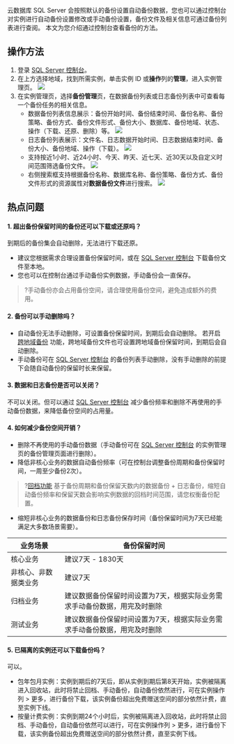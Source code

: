 云数据库 SQL Server 会按照默认的备份设置自动备份数据，您也可以通过控制台对实例进行自动备份设置修改或手动备份设置，备份文件及相关信息可通过备份列表进行查阅。
本文为您介绍通过控制台查看备份的方法。

## 操作方法
1. 登录 [SQL Server 控制台](https://console.cloud.tencent.com/sqlserver)。
2. 在上方选择地域，找到所需实例，单击实例 ID 或**操作**列的**管理**，进入实例管理页。
![](https://qcloudimg.tencent-cloud.cn/raw/3bb7a0be93f6fb3fa7879389c90b9876.png)
3. 在实例管理页，选择**备份管理**页，在数据备份列表或日志备份列表中可查看每一个备份任务的相关信息。
   - 数据备份列表信息展示：备份开始时间、备份结束时间、备份名称、备份策略、备份方式、备份文件形式、备份大小、数据库、备份地域、状态、操作（下载、还原、删除）等。
![](https://qcloudimg.tencent-cloud.cn/raw/1dc51e7a9069fd83dbd1c09c1ae7114c.png)
   - 日志备份列表展示：文件名、日志数据开始时间、日志数据结束时间、备份大小、备份地域、操作（下载）。
![](https://qcloudimg.tencent-cloud.cn/raw/8252068d074c41084d2bad71210402b0.png)
   - 支持按近1小时、近24小时、今天、昨天、近七天、近30天以及自定义时间范围筛选备份文件。
![](https://qcloudimg.tencent-cloud.cn/raw/c1b46cb5f8946e7a81c874d475d7dd68.png)
   - 右侧搜索框支持根据备份名称、数据库名称、备份策略、备份方式、备份文件形式的资源属性对**数据备份文件**进行搜索。
![](https://qcloudimg.tencent-cloud.cn/raw/6faa5035963f2d54855fe3b6be80a3ec.png)

## 热点问题
#### 1. 超出备份保留时间的备份还可以下载或还原吗？
到期后的备份集会自动删除，无法进行下载还原。
- 建议您根据需求合理设置备份保留时间，或在 [SQL Server 控制台](https://console.cloud.tencent.com/sqlserver) 下载备份文件至本地。
- 您也可以在控制台通过手动备份实例数据，手动备份会一直保存。
>?手动备份亦会占用备份空间，请合理使用备份空间，避免造成额外的费用。

#### 2. 备份可以手动删除吗？
- 自动备份无法手动删除，可设置备份保留时间，到期后会自动删除。 若开启 [跨地域备份](https://cloud.tencent.com/document/product/238/75981) 功能，跨地域备份文件也可设置跨地域备份保留时间，到期后会自动删除。
- 手动备份可在  [SQL Server 控制台](https://console.cloud.tencent.com/sqlserver) 的备份列表手动删除，没有手动删除的前提下会随自动备份的保留时长来保留。

#### 3. 数据和日志备份是否可以关闭？
不可以关闭。但可以通过 [SQL Server 控制台](https://console.cloud.tencent.com/sqlserver) 减少备份频率和删除不再使用的手动备份数据，来降低备份空间的占用量。

#### 4. 如何减少备份空间开销？
- 删除不再使用的手动备份数据（手动备份可在 [SQL Server 控制台](https://console.cloud.tencent.com/sqlserver) 的实例管理页的备份管理页面进行删除）。 
- 降低非核心业务的数据自动备份频率（可在控制台调整备份周期和备份保留时间，一周至少备份2次）。
>?[回档功能](https://cloud.tencent.com/document/product/238/7522) 基于备份周期和备份保留天数内的数据备份 + 日志备份，缩短自动备份频率和保留天数会影响实例数据的回档时间范围，请您权衡备份配置。
>
- 缩短非核心业务的数据备份和日志备份保存时间（备份保留时间为7天已经能满足大多数场景需要）。

| 业务场景             | 备份保留时间                                                 |
| -------------------- | ------------------------------------------------------------ |
| 核心业务             | 建议7天 - 1830天                                              |
| 非核心、非数据类业务 | 建议7天                                                      |
| 归档业务             | 建议数据备份保留时间设置为7天，根据实际业务需求手动备份数据，用完及时删除 |
| 测试业务             | 建议数据备份保留时间设置为7天，根据实际业务需求手动备份数据，用完及时删除 |

#### 5. 已隔离的实例还可以下载备份吗？
可以。
- 包年包月实例：实例到期后的7天后，即从实例到期后第8天开始，实例被隔离进入回收站，此时将禁止回档、手动备份，自动备份依然进行，可在实例操作列 > 更多，进行备份下载，该实例备份超出免费赠送空间的部分依然计费，直至实例下线。
- 按量计费实例：实例到期24个小时后，实例被隔离进入回收站，此时将禁止回档、手动备份，自动备份依然可以进行，可在实例操作列 > 更多，进行备份下载，该实例备份超出免费赠送空间的部分依然计费，直至实例下线。
